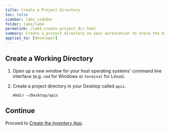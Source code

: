 ```yaml
---
title: Create a Project Directory
toc: false
sidebar: labs_sidebar
folder: labs/lab4
permalink: /lab4_create_project_dir.html
summary: Create a project directory on your workstation to store the microservice source code and its OpenAPI (Swagger) definition.
applies_to: [developer]
---
```


## Create a Working Directory

1.  Open up a new window for your host operating systems' command line interface (e.g. `cmd` for Windows or `terminal` for Linux).

1.  Create a project directory in your Desktop called `apis`.

    ```shell
    mkdir ~/Desktop/apis
    ```

## Continue

Proceed to [Create the Inventory App](lab4_create_app.html).